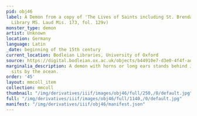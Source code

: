 ```yaml
---
pid: obj46
label: A Demon from a copy of 'The Lives of Saints including St. Brendan' (Bodleian
  Library MS. Laud Mis. 173, fol. 129v)
monster_type: demon
artist: Unknown
location: Germany
language: Latin
_date: beginning of the 15th century
current_location: Bodleian Libraries, University of Oxford
source: https://digital.bodleian.ox.ac.uk/objects/b44910e7-d3e0-4f4f-ad04-8640b9294b5b/surfaces/509b996f-1bc4-46a3-b7a3-ab13bdb1f443/
marginalia_description: A demon with horns or long ears stands behind Judas as he
  sits by the ocean.
order: '45'
layout: mmcoll_item
collection: mmcoll
thumbnail: "/img/derivatives/iiif/images/obj46/full/250,/0/default.jpg"
full: "/img/derivatives/iiif/images/obj46/full/1140,/0/default.jpg"
manifest: "/img/derivatives/iiif/obj46/manifest.json"
---
```

